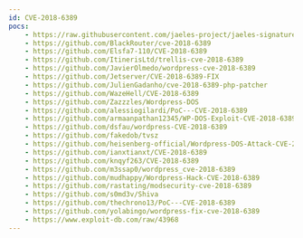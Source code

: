 ```yaml
---
id: CVE-2018-6389
pocs:
    - https://raw.githubusercontent.com/jaeles-project/jaeles-signatures/master/cves/wordpress-dos-cve-2018-6389.yaml
    - https://github.com/BlackRouter/cve-2018-6389
    - https://github.com/Elsfa7-110/CVE-2018-6389
    - https://github.com/ItinerisLtd/trellis-cve-2018-6389
    - https://github.com/JavierOlmedo/wordpress-cve-2018-6389
    - https://github.com/Jetserver/CVE-2018-6389-FIX
    - https://github.com/JulienGadanho/cve-2018-6389-php-patcher
    - https://github.com/WazeHell/CVE-2018-6389
    - https://github.com/Zazzzles/Wordpress-DOS
    - https://github.com/alessiogilardi/PoC---CVE-2018-6389
    - https://github.com/armaanpathan12345/WP-DOS-Exploit-CVE-2018-6389
    - https://github.com/dsfau/wordpress-CVE-2018-6389
    - https://github.com/fakedob/tvsz
    - https://github.com/heisenberg-official/Wordpress-DOS-Attack-CVE-2018-6389
    - https://github.com/ianxtianxt/CVE-2018-6389
    - https://github.com/knqyf263/CVE-2018-6389
    - https://github.com/m3ssap0/wordpress_cve-2018-6389
    - https://github.com/mudhappy/Wordpress-Hack-CVE-2018-6389
    - https://github.com/rastating/modsecurity-cve-2018-6389
    - https://github.com/s0md3v/Shiva
    - https://github.com/thechrono13/PoC---CVE-2018-6389
    - https://github.com/yolabingo/wordpress-fix-cve-2018-6389
    - https://www.exploit-db.com/raw/43968
---
```

